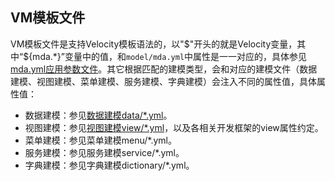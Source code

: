 ## VM模板文件

VM模板文件是支持Velocity模板语法的，以"\$"开头的就是Velocity变量，其中“${mda.*}”变量中的值，和`model/mda.yml`中属性是一一对应的，具体参见[mda.yml应用参数文件](../ch1/MdaYml.md)。其它根据匹配的建模类型，会和对应的建模文件（数据建模、视图建模、菜单建模、服务建模、字典建模）会注入不同的属性值，具体属性值：
* 数据建模：参见[数据建模data/*.yml](../ch1/Data.md)。
* 视图建模：参见[视图建模view/*.yml](../ch1/View.dm)，以及各相关开发框架的view属性约定。
* 菜单建模：参见菜单建模menu/*.yml。
* 服务建模：参见服务建模service/*.yml。
* 字典建模：参见字典建模dictionary/*.yml。
